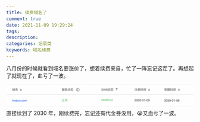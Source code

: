 ```yaml
---
title: 续费域名了
comment: true
date: 2021-11-09 19:29:24
tags:
description:
categories: 记录类
keywords: 域名续费
---
```


八月份的时候就看到域名要涨价了，想着续费来自，忙了一阵忘记这茬了。再想起了就现在了，血亏了一波。
<!-- more -->
![域名续费](/images/posts/renew_domains/pic_1636458264700.png)
直接续到了 2030 年，刚续费完，忘记还有代金券没用，😭又血亏了一波。